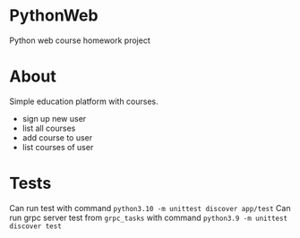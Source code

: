 # PythonWeb
Python web course homework project

# About
Simple education platform with courses.
- sign up new user
- list all courses
- add course to user
- list courses of user

# Tests
Can run test with command `python3.10 -m unittest discover app/test`
Can run grpc server test from `grpc_tasks` with command `python3.9 -m unittest discover test`